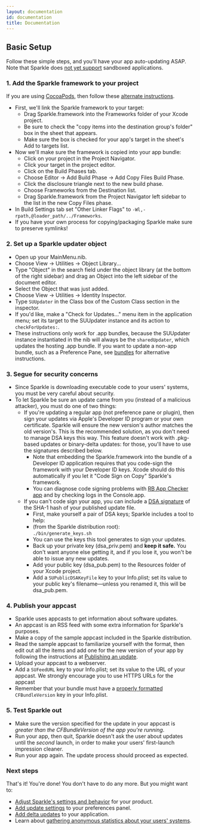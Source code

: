 ```yaml
---
layout: documentation
id: documentation
title: Documentation
---
```

## Basic Setup

Follow these simple steps, and you'll have your app auto-updating ASAP. Note that Sparkle does [not yet support](https://github.com/sparkle-project/Sparkle/issues/363) sandboxed applications.

### 1. Add the Sparkle framework to your project

If you are using [CocoaPods](https://cocoapods.org), then follow these [alternate instructions](/documentation/cocoapods).

* First, we'll link the Sparkle framework to your target:
  * Drag Sparkle.framework into the Frameworks folder of your Xcode project.
  * Be sure to check the "copy items into the destination group's folder" box in the sheet that appears.
  * Make sure the box is checked for your app's target in the sheet's Add to targets list.
* Now we'll make sure the framework is copied into your app bundle:
  * Click on your project in the Project Navigator.
  * Click your target in the project editor.
  * Click on the Build Phases tab.
  * Choose Editor -> Add Build Phase -> Add Copy Files Build Phase.
  * Click the disclosure triangle next to the new build phase.
  * Choose Frameworks from the Destination list.
  * Drag Sparkle.framework from the Project Navigator left sidebar to the list in the new Copy Files phase.
* In Build Settings tab set "Other Linker Flags" to <code>-Wl,-rpath,@loader_path/../Frameworks</code>.
* If you have your own process for copying/packaging Sparkle make sure to preserve symlinks!

### 2. Set up a Sparkle updater object

* Open up your MainMenu.nib.
* Choose View -> Utilities -> Object Library...
* Type "Object" in the search field under the object library (at the bottom of the right sidebar) and drag an Object into the left sidebar of the document editor.
* Select the Object that was just added.
* Choose View -> Utilities -> Identity Inspector.
* Type <code>SUUpdater</code> in the Class box of the Custom Class section in the inspector.
* If you'd like, make a "Check for Updates..." menu item in the application menu; set its target to the SUUpdater instance and its action to <code>checkForUpdates:</code>.
* These instructions only work for .app bundles, because the SUUpdater instance instantiated in the nib will always be the <code>sharedUpdater</code>, which updates the hosting .app bundle. If you want to update a non-app bundle, such as a Preference Pane, see [bundles](/documentation/bundles) for alternative instructions.

### 3. Segue for security concerns

* Since Sparkle is downloading executable code to your users' systems, you must be very careful about security.
* To let Sparkle be sure an update came from you (instead of a malicious attacker), you must do one of two things:
  * If you're updating a regular app (not preference pane or plugin), then sign your updates via Apple's Developer ID program or your own certificate. Sparkle will ensure the new version's author matches the old version's. This is the recommended solution, as you don't need to manage DSA keys this way. This feature doesn't work with .pkg-based updates or binary-delta updates: for those, you'll have to use the signatures described below.
    * Note that embedding the Sparkle.framework into the bundle of a Developer ID application requires that you code-sign the framework with your Developer ID keys. Xcode should do this automatically if you let it "Code Sign on Copy" Sparkle's framework.
    * You can diagnose code signing problems with [RB App Checker app](http://brockerhoff.net/RB/AppCheckerLite/) and by checking logs in the Console.app.
  * If you can't code sign your app, you can include a [DSA signature](https://en.wikipedia.org/wiki/Digital_signature) of the SHA-1 hash of your published update file.
    * First, make yourself a pair of DSA keys; Sparkle includes a tool to help:
    * (from the Sparkle distribution root):<br />
<code>./bin/generate_keys.sh</code>
    * You can use the keys this tool generates to sign your updates.
    * Back up your private key (dsa_priv.pem) and <strong>keep it safe.</strong> You don't want anyone else getting it, and if you lose it, you won't be able to issue any new updates.
    * Add your public key (dsa_pub.pem) to the Resources folder of your Xcode project.
    * Add a <code>SUPublicDSAKeyFile</code> key to your Info.plist; set its value to your public key's filename—unless you renamed it, this will be dsa_pub.pem.

### 4. Publish your appcast

* Sparkle uses appcasts to get information about software updates.
* An appcast is an RSS feed with some extra information for Sparkle's purposes.
* Make a copy of the sample appcast included in the Sparkle distribution.
* Read the sample appcast to familiarize yourself with the format, then edit out all the items and add one for the new version of your app by following the instructions at [Publishing an update](/documentation/publishing#publishing-an-update).
* Upload your appcast to a webserver.
* Add a <code>SUFeedURL</code> key to your Info.plist; set its value to the URL of your appcast. We strongly encourage you to use HTTPS URLs for the appcast
* Remember that your bundle must have a [properly formatted](/documentation/publishing#publishing-an-update) <code>CFBundleVersion</code> key in your Info.plist.

### 5. Test Sparkle out

* Make sure the version specified for the update in your appcast is _greater than the CFBundleVersion of the app you're running_.
* Run your app, then quit, Sparkle doesn't ask the user about updates until the _second_ launch, in order to make your users' first-launch impression cleaner.
* Run your app again. The update process should proceed as expected.

### Next steps

That's it! You're done! You don't have to do any more. But you might want to:

* [Adjust Sparkle's settings and behavior](/documentation/customization) for your product.
* [Add update settings](/documentation/preferences-ui) to your preferences panel.
* [Add delta updates](/documentation/delta-updates) to your application.
* Learn about [gathering anonymous statistics about your users' systems](/documentation/system-profiling).
